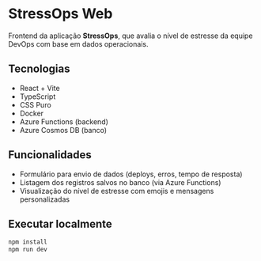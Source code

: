 # StressOps Web

Frontend da aplicação **StressOps**, que avalia o nível de estresse da equipe DevOps com base em dados operacionais.

## Tecnologias

- React + Vite
- TypeScript
- CSS Puro
- Docker
- Azure Functions (backend)
- Azure Cosmos DB (banco)

## Funcionalidades

- Formulário para envio de dados (deploys, erros, tempo de resposta)
- Listagem dos registros salvos no banco (via Azure Functions)
- Visualização do nível de estresse com emojis e mensagens personalizadas

## Executar localmente

```bash
npm install
npm run dev
```
